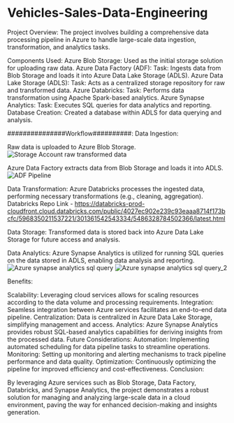 # Vehicles-Sales-Data-Engineering
Project Overview:
The project involves building a comprehensive data processing pipeline in Azure to handle large-scale data ingestion, transformation, and analytics tasks.

Components Used:
Azure Blob Storage: Used as the initial storage solution for uploading raw data.
Azure Data Factory (ADF):
Task: Ingests data from Blob Storage and loads it into Azure Data Lake Storage (ADLS).
Azure Data Lake Storage (ADLS):
Task: Acts as a centralized storage repository for raw and transformed data.
Azure Databricks:
Task: Performs data transformation using Apache Spark-based analytics.
Azure Synapse Analytics:
Task: Executes SQL queries for data analytics and reporting.
Database Creation: Created a database within ADLS for data querying and analysis.

###############Workflow##########:
Data Ingestion:

Raw data is uploaded to Azure Blob Storage.
![Storage Account raw   transformed data](https://github.com/msharma1997/Vehicles-Sales-Data-Engineering/assets/160339633/75554f8c-a22e-41a6-81e2-7920b7b01fb9)

Azure Data Factory extracts data from Blob Storage and loads it into ADLS.
![ADF Pipeline](https://github.com/msharma1997/Vehicles-Sales-Data-Engineering/assets/160339633/3388ec3d-5d75-4aa6-8b0b-33056f3d5c7e)

Data Transformation:
Azure Databricks processes the ingested data, performing necessary transformations (e.g., cleaning, aggregation).
Databricks Repo Link - https://databricks-prod-cloudfront.cloud.databricks.com/public/4027ec902e239c93eaaa8714f173bcfc/5968350211537221/301361542543334/5486328784502366/latest.html

Data Storage:
Transformed data is stored back into Azure Data Lake Storage for future access and analysis.

Data Analytics:
Azure Synapse Analytics is utilized for running SQL queries on the data stored in ADLS, enabling data analysis and reporting.
![Azure synapse analytics sql query](https://github.com/msharma1997/Vehicles-Sales-Data-Engineering/assets/160339633/835b2a5d-4305-4763-92e0-6cdc76e71c65)
![Azure synapse analytics sql query_2](https://github.com/msharma1997/Vehicles-Sales-Data-Engineering/assets/160339633/b5ba5a11-26e1-4dfd-9020-21c3179d401d)


Benefits:

Scalability: Leveraging cloud services allows for scaling resources according to the data volume and processing requirements.
Integration: Seamless integration between Azure services facilitates an end-to-end data pipeline.
Centralization: Data is centralized in Azure Data Lake Storage, simplifying management and access.
Analytics: Azure Synapse Analytics provides robust SQL-based analytics capabilities for deriving insights from the processed data.
Future Considerations:
Automation: Implementing automated scheduling for data pipeline tasks to streamline operations.
Monitoring: Setting up monitoring and alerting mechanisms to track pipeline performance and data quality.
Optimization: Continuously optimizing the pipeline for improved efficiency and cost-effectiveness.
Conclusion:

By leveraging Azure services such as Blob Storage, Data Factory, Databricks, and Synapse Analytics, the project demonstrates a robust solution for managing and analyzing large-scale data in a cloud environment, paving the way for enhanced decision-making and insights generation.
